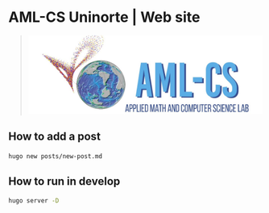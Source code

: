# AML-CS Uninorte | Web site
> ![amlcs-logo](content/images/logo.jpg)

## How to add a post
```bash
hugo new posts/new-post.md
```

## How to run in develop
```bash
hugo server -D
```